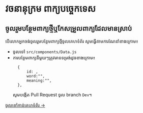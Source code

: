 # វចនានុក្រម ពាក្យបច្ចេកទេស

## ចូលរួមបន្ថែមពាក្យថ្មីឬកែសម្រួលពាក្យដែលមានស្រាប់

បើលោកអ្នកចង់ចូលរួមបន្ថែមពាក្យថ្មីចូលគេហទំព័រ សូមធ្វើតាមការណែនាំខាងក្រោម៖

- ចូលទៅ `src/components/Data.js`
- ការបន្ថែមពាក្យនីមួយៗត្រូវមានទម្រង់ដូចខាងក្រោម៖​
  ```
    {
        id: ,
        word:"",
        meaning:"",
    },
  ```
  សូមបង្កើត Pull Request ចូល branch `Dev`។

[ចូលទៅកាន់គេហទំព័រ →]()
